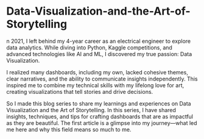 # Data-Visualization-and-the-Art-of-Storytelling
n 2021, I left behind my 4-year career as an electrical engineer to explore data analytics. While diving into Python, Kaggle competitions, and advanced technologies like AI and ML, I discovered my true passion: Data Visualization. 

I realized many dashboards, including my own, lacked cohesive themes, clear narratives, and the ability to communicate insights independently. This inspired me to combine my technical skills with my lifelong love for art, creating visualizations that tell stories and drive decisions. 

So I made this blog series to share my learnings and experiences on Data Visualization and the Art of Storytelling. In this series, I have shared insights, techniques, and tips for crafting dashboards that are as impactful as they are beautiful. The first article is a glimpse into my journey—what led me here and why this field means so much to me.
